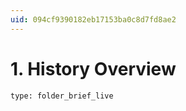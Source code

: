 ```yaml
---
uid: 094cf9390182eb17153ba0c8d7fd8ae2
---
```


# 1. History Overview
 
```ccard
type: folder_brief_live
```
 
